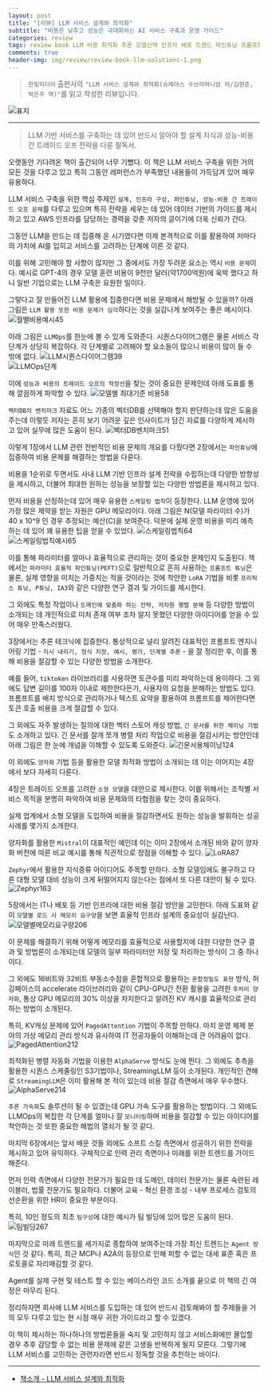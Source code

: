 ```yaml
---  
layout: post  
title: "[리뷰] LLM 서비스 설계와 최적화"  
subtitle: "비용은 낮추고 성능은 극대화하는 AI 서비스 구축과 운영 가이드"  
categories: review  
tags: review book LLM 비용 최적화 추론 모델선택 인프라 배포 트렌드 파인튜닝 프롬프트 모니터링    
comments: true  
header-img: img/review/review-book-llm-solutions-1.png
---  
```

  
> `한빛미디어` 출판사의 `"LLM 서비스 설계와 최적화(슈레야스 수브라마니암 저/김현준, 박은주 역)"`를 읽고 작성한 리뷰입니다.  

![표지](https://theorydb.github.io/assets/img/review/review-book-llm-solutions-1.png)  

---

> LLM 기반 서비스를 구축하는 데 있어 반드시 알아야 할 설계 지식과 성능-비용 간 트레이드 오프 전략을 다룬 필독서.

오랫동안 기다려온 책이 출간되어 너무 기뻤다. 이 책은 LLM 서비스 구축을 위한 거의 모든 것을 다루고 있고 특히 그동안 레퍼런스가 부족했던 내용들이 가득담겨 있어 매우 유용하다.

LLM 서비스 구축을 위한 핵심 주제인 `설계, 인프라 구성, 파인튜닝, 성능-비용 간 트레이드 오프 문제`를 다루고 있으며 특히 전략을 세우는 데 있어 데이터 기반의 가이드를 제시하고 있고 AWS 인프라를 담당하는 경력을 갖춘 저자의 글이기에 더욱 신뢰가 간다. 

그동안 LLM을 만드는 데 집중해 온 시기였다면 이제 본격적으로 이를 활용하여 저마다의 가치에 AI를 입히고 서비스를 고려하는 단계에 이른 것 같다. 

이를 위해 고민해야 할 사항이 많지만 그 중에서도 가장 두려운 요소는 역시 `비용 문제`이다. 예시로 GPT-4의 경우 모델 훈련 비용이 9천만 달러(약1700억원)에 육박 했다고 하니 일반 기업으로는 LLM 구축은 요원한 일이다. 

그렇다고 잘 만들어진 LLM 활용에 집중한다면 비용 문제에서 해방될 수 있을까? 아래 그림은 `LLM 활용 또한 비용 문제가 심각`하다는 것을 실감나게 보여주는 좋은 예시이다.
![월별비용예시45](https://theorydb.github.io/assets/img/review/review-book-llm-solutions-2.png)  

이래 그림은 `LLMOps`를 한눈에 볼 수 있게 도와준다. 시퀀스다이어그램은 물론 서비스 각 단계가 상당히 복잡하다. 각 단계별로 고려해야 할 요소들이 많으니 비용이 많이 들 수 밖에 없다. 
![LLM시퀀스다이어그램39](https://theorydb.github.io/assets/img/review/review-book-llm-solutions-3.png)  
![LLMOps단계](https://theorydb.github.io/assets/img/review/review-book-llm-solutions-8.png)  

이에 `성능과 비용의 트레이드 오프의 적정선`을 찾는 것이 중요한 문제인데 아래 도표를 통해 깔끔하게 파악할 수 있다.
![모델별 최대기준 비용58](https://theorydb.github.io/assets/img/review/review-book-llm-solutions-4.png)  

`벡터DB의 벤치마크` 자료도 어느 기종의 벡터DB를 선택해야 할지 판단하는데 많은 도움을 주는데 이렇듯 저자는 흔히 보기 어려운 깊은 인사이트가 담긴 자료를 다양하게 제시하고 있어 실무에 많은 도움이 된다.
![벡터DB벤치마크51](https://theorydb.github.io/assets/img/review/review-book-llm-solutions-4.png)  

이렇게 1장에서 LLM 관련 전반적인 비용 문제의 개요를 다뤘다면 2장에서는 `파인튜닝`에 집중하여 비용 문제를 해결하는 방법을 다룬다. 

비용을 1순위로 두면서도 사내 LLM 기반 인프라 설계 전략을 수립하는데 다양한 방향성을 제시하고, 더불어 최대한 원하는 성능을 보장할 있는 다양한 방법론을 제시하고 있다.

먼저 비용을 산정하는데 있어 매우 유용한 `스케일링 법칙`이 등장한다. LLM 운영에 있어 가장 많은 제약을 받는 자원은 GPU 메모리이다. 아래 그림은 N(모델 파라미터 수)가 40 x 10^9 인 경우 추정되는 예산(C)을 보여준다. 덕분에 실제 운영 비용을 미리 예측하는 데 있어 꽤 유용한 팁을 얻을 수 있었다.
![스케일링법칙64](https://theorydb.github.io/assets/img/review/review-book-llm-solutions-6.png)  
![스케일링법칙예시65](https://theorydb.github.io/assets/img/review/review-book-llm-solutions-7.png)  

이를 통해 파라미터를 얼마나 효율적으로 관리하는 것이 중요한 문제인지 도출된다. 책에서는 `파라미터 효율적 파인튜닝(PEFT)`으로 일반적으로 흔히 사용하는 `프롬프트 튜닝`은 물론, 실제 영향을 미치는 가중치는 적을 것이라는 것에 착안한 `LoRA` 기법을 비롯 `프리픽스 튜닝, P튜닝, IA3`와 같은 다양한 연구 결과 및 가이드를 제시한다. 

그 외에도 특정 작업이나 `도메인에 맞춤화 하는 전략, 저차원 행렬 분해` 등 다양한 방법이 소개되는 데 개인적으로 미처 존재 여부 조차 알지 못했던 다양한 아이디어를 얻을 수 있어 매우 만족스러웠다. 

3장에서는 추론 테크닉에 집중한다. 통상적으로 널리 알려진 대표적인 프롬프트 엔지니어링 기법 - `지시 내리기, 형식 지정, 예시, 평가, 단계별 추론` - 을 잘 정리한 후, 이를 통해 비용을 절감할 수 있는 다양한 방법을 소개한다. 

예를 들어, `tiktoken` 라이브러리를 사용하면 토큰수를 미리 파악하는데 용이하다. 그 외에도 답변 길이를 100자 이내로 제한한다든가, 사용자의 요청을 분해하는 방법도 있다. 프롬프트를 배치 방식으로 관리하거나 텍스트 요약을 활용하여 프롬프트를 제어한다면 토큰 호출 비용을 크게 절감할 수 있다.

그 외에도 자주 발생하는 질의에 대한 백터 스토어 캐싱 방법, `긴 문서를 위한 체이닝 기법`도 소개하고 있다. 긴 문서를 잘개 쪼개 병렬 처리 작업으로 비용을 절감시키는 방안인데 아래 그림은 한 눈에 개념을 이해할 수 있도록 도와준다.
![긴문서용체이닝124](https://theorydb.github.io/assets/img/review/review-book-llm-solutions-16.png)  

이 외에도 `양자화` 기법 등을 활용한 모델 최적화 방법이 소개되는 데 이는 이어지는 4장에서 보다 자세히 다룬다. 

4장은 트레이드 오프를 고려한 `소형 모델`을 대안으로 제시한다. 이를 위해서는 조직별 서비스 목적을 분명히 파악하여 비용 문제와의 타협점을 찾는 것이 중요하다. 

실제 업계에서 소형 모델을 도입하여 비용을 절감하면서도 원하는 성능을 발휘하는 성공사례를 몇가지 소개한다. 

양자화를 활용한 `Mistral`이 대표적인 예인데 이는 이미 2장에서 소개된 바와 같이 양자화 버전에 따른 비교 예시를 통해 직관적으로 장점을 이해할 수 있다. 
![LoRA87](https://theorydb.github.io/assets/img/review/review-book-llm-solutions-14.png)  

`Zephyr`에서 활용한 지식증류 아이디어도 주목할 만하다. 소형 모델임에도 불구하고 다른 대형 모델 대비 성능이 크게 뒤떨어지지 않는다는 점에서 또 다른 대안이 될 수 있다. 
![Zephyr163](https://theorydb.github.io/assets/img/review/review-book-llm-solutions-13.png)  

5장에서는 IT나 배포 등 기반 인프라에 대한 비용 절감 방안을 고민한다. 아래 도표와 같이 `모델별 로드 시 메모리 요구양`을 보면 효율적 인프라 설계의 중요성이 실감난다. 
![모델별메모리요구량206](https://theorydb.github.io/assets/img/review/review-book-llm-solutions-15.png)  

이 문제를 해결하기 위해 어떻게 메모리를 효율적으로 사용할지에 대한 다양한 연구 결과 및 방법론이 소개되는데 모델의 일부 파라미터만 저장 및 처리하는 방식이 그 중 하나이다.

그 외에도 16비트와 32비트 부동소수점을 혼합적으로 활용하는 `혼합정밀도 표현` 방식, 허깅페이스의 accelerate 라이브러리와 같이 CPU-GPU간 전환 활용을 고려한 `후처리 양자화`, 통상 GPU 메모리의 30% 이상을 차지한다고 알려진 KV 캐시를 효율적으로 관리하는 방법이 소개된다. 

특히, KV캐싱 문제에 있어 `PagedAttention` 기법이 주목할 만하다. 마치 운영 체제 분야의 가상 메모리 관리 방식과 유사하여 IT 전공자들이 이해하는데 큰 어려움이 없다. 
![PagedAttention212](https://theorydb.github.io/assets/img/review/review-book-llm-solutions-12.png)  

최적화된 병렬 자동화 기법을 이용한 `AlphaServe` 방식도 눈에 띈다. 그 외에도 추측을 활용한 시퀀스 스케줄링인 S3기법이나, StreamingLLM 등이 소개된다. 개인적인 견해로 `StreamingLLM`은 이미 활용해 본 적이 있는데 비용 절감 측면에서 매우 우수했다.
![AlphaServe214](https://theorydb.github.io/assets/img/review/review-book-llm-solutions-11.png)  

`추론 가속화`도 솔루션이 될 수 있겠는데 GPU 가속 도구를 활용하는 방법이다. 그 외에도 LLMOps의 복잡한 각 단계를 얼마나 잘 `모니터링`하며 비용을 절감할 수 있는 아이디어를 착안하는 것 또한 중요한 해법의 열쇠가 될 것 같다. 

마지막 6장에서는 앞서 배운 것들 외에도 소프트 스킬 측면에서 성공하기 위한 전략을 제시하고 있어 유익하다. 구체적으로 인력 관리 측면이나 미래를 위한 트렌드를 가이드 해준다.

먼저 인력 측면에서 다양한 전문가가 필요한 데 도메인, 데이터 전문가는 물론 숙련된 레이블러, 법률 전문가도 필요하다. 더불어 교육 - 혁신 환경 조성 - 내부 프로세스 검토의 선순환을 위한 HR이 중요한 부분이다.

특히, 10인 정도의 최초 `팀구성`에 대한 예시가 팀 빌딩에 있어 많은 도움이 된다.
![팀빌딩267](https://theorydb.github.io/assets/img/review/review-book-llm-solutions-10.png)  

마지막으로 미래 트렌드를 세가지로 종합하여 보여주는데 가장 최신 트렌드는 `Agent 방식`인 것 같다. 특히, 최근 MCP나 A2A의 등장으로 인해 피할 수 없는 대세 표준 혹은 프로토콜로 자리매김할 것 같다.

Agent를 실제 구현 및 테스트 할 수 있는 베이스라인 코드 소개를 끝으로 이 책의 긴 여정은 마무리 된다. 

정리하자면 회사에 LLM 서비스를 도입하는 데 있어 반드시 검토해봐야 할 주제들을 거의 모두 다루고 있는 현 시점 매우 귀한 가이드라고 할 수 있겠다. 

이 책이 제시하는 하나하나의 방법론들을 숙지 및 고민하지 않고 서비스화에만 몰입할 경우 추후 감당할 수 없는 비용 문제에 같은 고생을 반복하게 될지 모른다. 그렇기에 LLM 서비스를 고민하는 관련자라면 반드시 정독할 것을 추천하는 바이다.

---

* [책소개 - LLM 서비스 설계와 최적화](https://www.yes24.com/product/goods/144443178)
